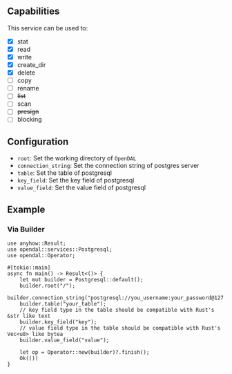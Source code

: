 ## Capabilities

This service can be used to:

- [x] stat
- [x] read
- [x] write
- [x] create_dir
- [x] delete
- [ ] copy
- [ ] rename
- [ ] ~~list~~
- [ ] scan
- [ ] ~~presign~~
- [ ] blocking

## Configuration

- `root`: Set the working directory of `OpenDAL`
- `connection_string`: Set the connection string of postgres server
- `table`: Set the table of postgresql
- `key_field`: Set the key field of postgresql
- `value_field`: Set the value field of postgresql

## Example

### Via Builder

```rust,no_run
use anyhow::Result;
use opendal::services::Postgresql;
use opendal::Operator;

#[tokio::main]
async fn main() -> Result<()> {
    let mut builder = Postgresql::default();
    builder.root("/");
    builder.connection_string("postgresql://you_username:your_password@127.0.0.1:5432/your_database");
    builder.table("your_table");
    // key field type in the table should be compatible with Rust's &str like text
    builder.key_field("key");
    // value field type in the table should be compatible with Rust's Vec<u8> like bytea
    builder.value_field("value");

    let op = Operator::new(builder)?.finish();
    Ok(())
}
```
